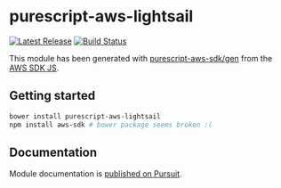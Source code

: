# purescript-aws-lightsail

[![Latest Release](https://pursuit.purescript.org/packages/purescript-aws-lightsail/badge)](https://pursuit.purescript.org/packages/purescript-aws-lightsail)
[![Build Status](https://app.wercker.com/status/5909b9e96d1080804b17a28f72f87b6b/s/master)](https://app.wercker.com/project/byKey/5909b9e96d1080804b17a28f72f87b6b)

This module has been generated with [purescript-aws-sdk/gen](https://github.com/purescript-aws-sdk/gen) from the [AWS SDK JS](https://github.com/aws/aws-sdk-js).

## Getting started

```sh
bower install purescript-aws-lightsail
npm install aws-sdk # bower package seems broken :(
```

## Documentation

Module documentation is [published on Pursuit](http://pursuit.purescript.org/packages/purescript-aws-lightsail).
